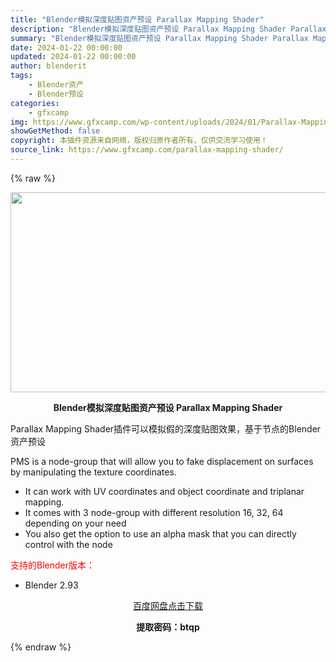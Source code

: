 ```yaml
---
title: "Blender模拟深度贴图资产预设 Parallax Mapping Shader"
description: "Blender模拟深度贴图资产预设 Parallax Mapping Shader Parallax Mapping Shader插件可以模拟假的深度贴图效果，基于节点的Blender资产预设 PMS..."
summary: "Blender模拟深度贴图资产预设 Parallax Mapping Shader Parallax Mapping Shader插件可以模拟假的深度贴图效果，基于节点的Blender资产预设 PMS..."
date: 2024-01-22 00:00:00
updated: 2024-01-22 00:00:00
author: blenderit
tags: 
    - Blender资产
    - Blender预设
categories:
    - gfxcamp
img: https://www.gfxcamp.com/wp-content/uploads/2024/01/Parallax-Mapping-Shader.jpg
showGetMethod: false
copyright: 本插件资源来自网络，版权归原作者所有，仅供交流学习使用！
source_link: https://www.gfxcamp.com/parallax-mapping-shader/
---
```


{% raw %}
<div><p><img decoding="async" class="aligncenter size-full wp-image-118032" src="https://www.gfxcamp.com/wp-content/uploads/2024/01/Parallax-Mapping-Shader.jpg" data-src="https://www.gfxcamp.com/wp-content/uploads/2024/01/Parallax-Mapping-Shader.jpg" alt="" width="640" height="320" data-srcset="https://www.gfxcamp.com/wp-content/uploads/2024/01/Parallax-Mapping-Shader.jpg 640w, https://www.gfxcamp.com/wp-content/uploads/2024/01/Parallax-Mapping-Shader-150x75.jpg 150w" data-sizes="(max-width: 640px) 100vw, 640px"></p><p style="text-align: center;"><strong>Blender模拟深度贴图资产预设 Parallax Mapping Shader</strong></p><p>Parallax Mapping Shader插件可以模拟假的深度贴图效果，基于节点的Blender资产预设</p><p>PMS is a node-group that will allow you to fake displacement on surfaces by manipulating the texture coordinates.</p><ul>
<li>It can work with UV coordinates and object coordinate and triplanar mapping.</li>
<li>It comes with 3 node-group with different resolution 16, 32, 64 depending on your need</li>
<li>You also get the option to use an alpha mask that you can directly control with the node</li>
</ul><p style="text-align: left;"><span style="color: #ff0000;">支持的Blender版本：</span></p><ul>
<li style="text-align: left;">Blender 2.93</li>
</ul><p style="text-align: center;"><a class="maxbutton-3 maxbutton maxbutton-baidu" target="_blank" rel="noopener" href="https://pan.baidu.com/s/1RV6OkbMwk7YSq12VQPCmvQ?pwd=btqp"><span class="mb-text">百度网盘点击下载</span></a></p><p style="text-align: center;"><strong>提取密码：btqp</strong></p></div>
<div style="display: none">gfxcamp</div>
{% endraw %}